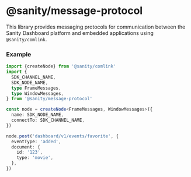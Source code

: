 # @sanity/message-protocol

This library provides messaging protocols for communication between the Sanity Dashboard platform and embedded applications using `@sanity/comlink`.

### Example

```ts
import {createNode} from '@sanity/comlink'
import {
  SDK_CHANNEL_NAME,
  SDK_NODE_NAME,
  type FrameMessages,
  type WindowMessages,
} from '@sanity/message-protocol'

const node = createNode<FrameMessages, WindowMessages>({
  name: SDK_NODE_NAME,
  connectTo: SDK_CHANNEL_NAME,
})

node.post('dashboard/v1/events/favorite', {
  eventType: 'added',
  document: {
    id: '123',
    type: 'movie',
  },
})
```
